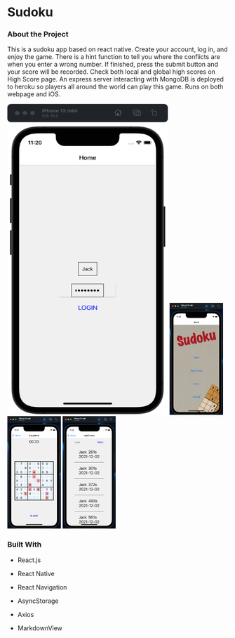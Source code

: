 # Sudoku



### About the Project

This is a sudoku app based on react native. Create your account, log in, and enjoy the game. There is a hint function to tell you where the conflicts are when you enter a wrong number. If finished, press the submit button and your score will be recorded. Check both local and global high scores on High Score page.  An express server interacting with MongoDB is deployed to heroku so players all around the world can play this game. Runs on both webpage and iOS.

<img src="https://github.com/GodDamnGitHub/Sudoku/blob/CPA5/img/e01.png?raw=true" width="366" height="708" />

<img src="https://github.com/GodDamnGitHub/Sudoku/blob/CPA5/img/e02.png?raw=true" style="zoom:  25%;" />

<img src="https://github.com/GodDamnGitHub/Sudoku/blob/CPA5/img/e03.png?raw=true" style="zoom: 25%;" />

<img src="https://github.com/GodDamnGitHub/Sudoku/blob/CPA5/img/e04.png?raw=true" style="zoom:  25%;" />



### Built With

- React.js

- React Native

- React Navigation

- AsyncStorage 
- Axios
- MarkdownView



  




